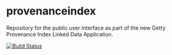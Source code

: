 # provenanceindex

Repository for the public user interface as part of the new Getty Provenance Index Linked Data Application.

[![Build Status](https://travis-ci.org/thegetty/provenanceindex.svg?branch=master)](https://travis-ci.org/gri-is/provenanceindex)
